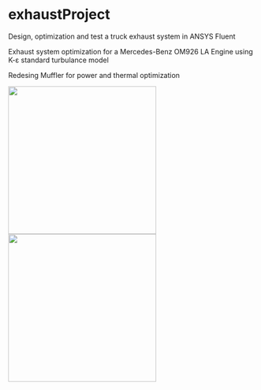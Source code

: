 # exhaustProject
Design, optimization and test a truck exhaust system in ANSYS Fluent

Exhaust system optimization for a Mercedes-Benz OM926 LA Engine using K-ɛ standard turbulance model

Redesing Muffler for power and thermal optimization

<img src="https://user-images.githubusercontent.com/73147643/147192894-2b014bbc-8fa0-4b5c-97b8-7f99919d5bba.jpg" height="300" />

<img src="https://user-images.githubusercontent.com/73147643/147192897-b91e7678-94d8-495c-9472-7b2dfa8c53e1.jpg" height="300" />
